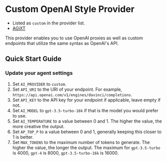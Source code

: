 # Custom OpenAI Style Provider
- Listed as `custom` in the provider list.
- [AGiXT](https://github.com/Josh-XT/AGiXT)

This provider enables you to use OpenAI proxies as well as custom endpoints that utilize the same syntax as OpenAI's API.

## Quick Start Guide
### Update your agent settings
1. Set `AI_PROVIDER` to `custom`.
2. Set `API_URI` to the URI of your endpoint. For example, `https://api.openai.com/v1/engines/davinci/completions`.
3. Set `API_KEY` to the API key for your endpoint if applicable, leave empty if not.
4. Set `AI_MODEL` to `gpt-3.5-turbo-16k` if that is the model you would prefer to use.
5. Set `AI_TEMPERATURE` to a value between 0 and 1. The higher the value, the more creative the output.
6. Set `AP_TOP_P` to a value between 0 and 1, generally keeping this closer to 1 is better.
7. Set `MAX_TOKENS` to the maximum number of tokens to generate. The higher the value, the longer the output.  The maximum for `gpt-3.5-turbo` is 4000, `gpt-4` is 8000, `gpt-3.5-turbo-16k` is 16000.
